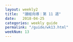 ```yaml
---
layout: weekly2
title:  "讀經向導：第 11 週"
date:   2018-04-25
categories: weekly guide
permalink: "/guide/wk13.html"
weekNum: 13
---
```

